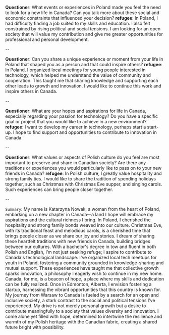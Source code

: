 **Questioner**:
What events or experiences in Poland made you feel the need to look for a new life in Canada? Can you talk more about these social and economic constraints that influenced your decision?
**refugee**:
In Poland, I had difficulty finding a job suited to my skills and education. I also felt constrained by rising political and social tensions. I am looking for an open society that will value my contribution and give me greater opportunities for professional and personal development.

--

**Questioner**:
Can you share a unique experience or moment from your life in Poland that shaped you as a person and that could inspire others?
**refugee**:
In Poland, I organized local meetings for young people interested in technology, which helped me understand the value of community and cooperation. This taught me that sharing knowledge and supporting each other leads to growth and innovation. I would like to continue this work and inspire others in Canada.

--

**Questioner**:
What are your hopes and aspirations for life in Canada, especially regarding your passion for technology? Do you have a specific goal or project that you would like to achieve in a new environment?
**refugee**:
I want to develop my career in technology, perhaps start a start-up. I hope to find support and opportunities to contribute to innovation in Canada.

--

**Questioner**:
What values ​​or aspects of Polish culture do you feel are most important to preserve and share in Canadian society? Are there any traditions or experiences you would particularly like to pass on to your new friends in Canada?
**refugee**:
In Polish culture, I greatly value hospitality and strong family ties. I would like to share the tradition of spending holidays together, such as Christmas with Christmas Eve supper, and singing carols. Such experiences can bring people closer together.

--

`Summary`:
My name is Katarzyna Nowak, a woman from the heart of Poland, embarking on a new chapter in Canada—a land I hope will embrace my aspirations and the cultural richness I bring.
In Poland, I cherished the hospitality and strong family bonds weaved into our culture. Christmas Eve, with its traditional feast and melodious carols, is a cherished time that brings people closer as we share our joy and stories. I dream of sharing these heartfelt traditions with new friends in Canada, building bridges between our cultures. With a bachelor's degree in tow and fluent in both Polish and English, I’m not just seeking refuge; I aspire to contribute to Canada's technological landscape. I've organized local tech meetups for youth in Poland, fostering a community grounded in knowledge-sharing and mutual support. These experiences have taught me that collective growth sparks innovation, a philosophy I eagerly wish to continue in my new home. Canada, for me, is a beacon of hope, a place where my skills and dedication can be fully realized. Once in Edmonton, Alberta, I envision fostering a startup, harnessing the vibrant opportunities that this country is known for. My journey from Warsaw to Canada is fueled by a search for an open and inclusive society, a stark contrast to the social and political tensions I’ve experienced. My drive is not merely personal growth but a desire to contribute meaningfully to a society that values diversity and innovation. I come alone yet filled with hope, determined to intertwine the resilience and warmth of my Polish heritage with the Canadian fabric, creating a shared future bright with possibility.
